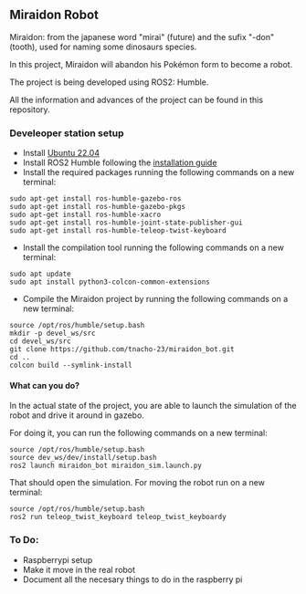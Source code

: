 ## Miraidon Robot

Miraidon: from the japanese word "mirai" (future) and the sufix "-don" (tooth), used for naming some dinosaurs species. 

In this project, Miraidon will abandon his Pokémon form to become a robot. 

The project is being developed using ROS2: Humble.

All the information and advances of the project can be found in this repository.

### Develeoper station setup
- Install [Ubuntu 22.04](ubunu.com/download/desktop)
- Install ROS2 Humble following the [installation guide](https://docs.ros.org/en/humble/Installation.html)
- Install the required packages running the following commands on a new terminal:
```
sudo apt-get install ros-humble-gazebo-ros
sudo apt-get install ros-humble-gazebo-pkgs
sudo apt-get install ros-humble-xacro
sudo apt-get install ros-humble-joint-state-publisher-gui
sudo apt-get install ros-humble-teleop-twist-keyboard
```
- Install the compilation tool running the following commands on a new terminal:

```
sudo apt update
sudo apt install python3-colcon-common-extensions
```

- Compile the Miraidon project by running the following commands on a new terminal:
```
source /opt/ros/humble/setup.bash
mkdir -p devel_ws/src
cd devel_ws/src
git clone https://github.com/tnacho-23/miraidon_bot.git
cd ..
colcon build --symlink-install
```


#### What can you do?
In the actual state of the project, you are able to launch the simulation of the robot and drive it around in gazebo.


For doing it, you can run the following commands on a new terminal:

```
source /opt/ros/humble/setup.bash
source dev_ws/dev/install/setup.bash
ros2 launch miraidon_bot miraidon_sim.launch.py
```

That should open the simulation. For moving the robot run on a new terminal:

```
source /opt/ros/humble/setup.bash
ros2 run teleop_twist_keyboard teleop_twist_keyboardy 
```
### To Do:
- Raspberrypi setup
- Make it move in the real robot 
- Document all the necesary things to do in the raspberry pi
